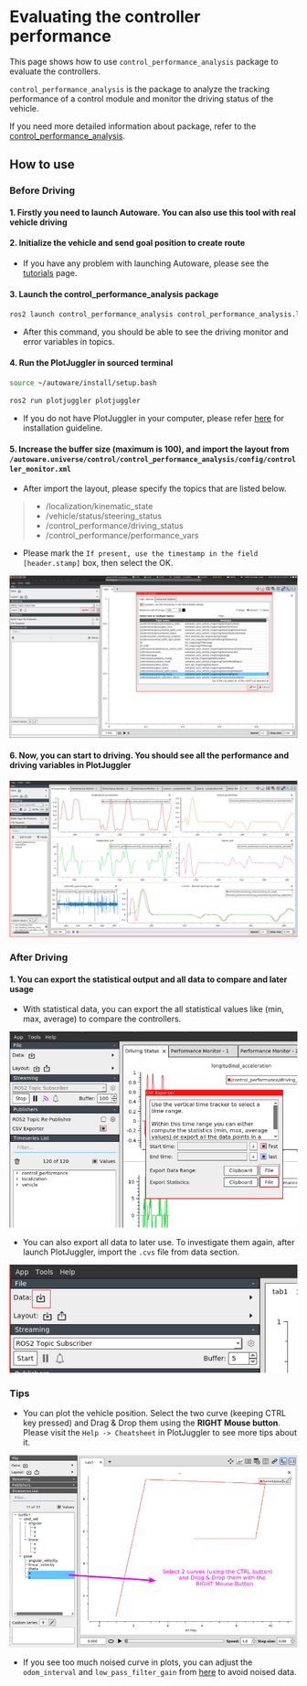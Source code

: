 # Evaluating the controller performance

This page shows how to use `control_performance_analysis` package to evaluate the controllers.

`control_performance_analysis` is the package to analyze the tracking performance of a control module
and monitor the driving status of the vehicle.

If you need more detailed information about package, refer to the [control_performance_analysis](https://github.com/autowarefoundation/autoware.universe/tree/main/control/control_performance_analysis).

## How to use

### Before Driving

#### 1. Firstly you need to launch Autoware. You can also use this tool with real vehicle driving

#### 2. Initialize the vehicle and send goal position to create route

- If you have any problem with launching Autoware, please see the [tutorials](../../../tutorials/index.md) page.

#### 3. Launch the control_performance_analysis package

```bash
ros2 launch control_performance_analysis control_performance_analysis.launch.xml
```

- After this command, you should be able to see the driving monitor and error variables in topics.

#### 4. Run the PlotJuggler in sourced terminal

```bash
source ~/autoware/install/setup.bash
```

```bash
ros2 run plotjuggler plotjuggler
```

- If you do not have PlotJuggler in your computer, please refer [here](https://github.com/facontidavide/PlotJuggler#installation) for installation guideline.

#### 5. Increase the buffer size (maximum is 100), and import the layout from `/autoware.universe/control/control_performance_analysis/config/controller_monitor.xml`

- After import the layout, please specify the topics that are listed below.

> - /localization/kinematic_state
> - /vehicle/status/steering_status
> - /control_performance/driving_status
> - /control_performance/performance_vars

- Please mark the `If present, use the timestamp in the field [header.stamp]` box, then select the OK.

![Start PlotJuggler](images/evaluating-controller-performance/start-plotjuggler.png)

#### 6. Now, you can start to driving. You should see all the performance and driving variables in PlotJuggler

![Controller Monitor](images/evaluating-controller-performance/controller-monitor.png)

### After Driving

#### 1. You can export the statistical output and all data to compare and later usage

- With statistical data, you can export the all statistical values like (min, max, average) to compare the controllers.

![CVS Export](images/evaluating-controller-performance/export-cvs.png)

- You can also export all data to later use. To investigate them again, after launch PlotJuggler, import the `.cvs` file from data section.

![Import Data](images/evaluating-controller-performance/import-data.png)

### Tips

- You can plot the vehicle position. Select the two curve (keeping CTRL key pressed) and Drag & Drop them using the **RIGHT Mouse button**. Please visit the `Help -> Cheatsheet` in PlotJuggler to see more tips about it.

![Plot XY Curve](images/evaluating-controller-performance/plot-xy.png)

- If you see too much noised curve in plots, you can adjust the `odom_interval` and `low_pass_filter_gain` from [here](https://github.com/autowarefoundation/autoware.universe/blob/main/control/control_performance_analysis/config/control_performance_analysis.param.yaml) to avoid noised data.
